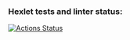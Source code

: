 ### Hexlet tests and linter status:

[![Actions Status](https://github.com/ak-alz/backend-project-lvl1/workflows/hexlet-check/badge.svg)](https://github.com/ak-alz/backend-project-lvl1/actions)
